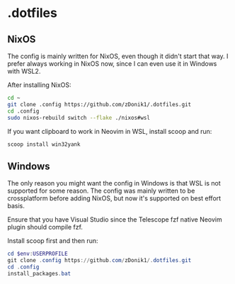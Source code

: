 # .dotfiles

## NixOS

The config is mainly written for NixOS, even though it didn't start that way. I prefer always working in NixOS now, since I can even use it in Windows with WSL2.

After installing NixOS:

```sh
cd ~
git clone .config https://github.com/zDonik1/.dotfiles.git
cd .config
sudo nixos-rebuild switch --flake ./nixos#wsl
```

If you want clipboard to work in Neovim in WSL, install scoop and run:

```sh
scoop install win32yank
```

## Windows

The only reason you might want the config in Windows is that WSL is not supported for some reason. The config was mainly written to be crossplatform before adding NixOS, but now it's supported on best effort basis.

Ensure that you have Visual Studio since the Telescope fzf native Neovim plugin should compile fzf.

Install scoop first and then run:

```powershell
cd $env:USERPROFILE
git clone .config https://github.com/zDonik1/.dotfiles.git
cd .config
install_packages.bat
```
